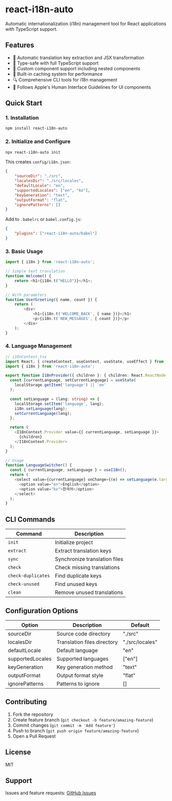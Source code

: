 # react-i18n-auto

Automatic internationalization (i18n) management tool for React applications with TypeScript support.

## Features

- 🔄 Automatic translation key extraction and JSX transformation
- 🎯 Type-safe with full TypeScript support
- 🧩 Custom component support including nested components
- 💾 Built-in caching system for performance
- 🔍 Comprehensive CLI tools for i18n management
- 📱 Follows Apple's Human Interface Guidelines for UI components

## Quick Start

### 1. Installation

```bash
npm install react-i18n-auto
```

### 2. Initialize and Configure

```bash
npx react-i18n-auto init
```

This creates `config/i18n.json`:

```json
{
    "sourceDir": "./src",
    "localesDir": "./src/locales",
    "defaultLocale": "en",
    "supportedLocales": ["en", "ko"],
    "keyGeneration": "text",
    "outputFormat": "flat",
    "ignorePatterns": []
}
```

Add to `.babelrc` or `babel.config.js`:

```json
{
    "plugins": ["react-i18n-auto/babel"]
}
```

### 3. Basic Usage

```typescript
import { i18n } from 'react-i18n-auto';

// Simple text translation
function Welcome() {
    return <h1>{i18n.t("HELLO")}</h1>;
}

// With parameters
function UserGreeting({ name, count }) {
    return (
        <div>
            <h1>{i18n.t('WELCOME_BACK', { name })}</h1>
            <p>{i18n.t('NEW_MESSAGES', { count })}</p>
        </div>
    );
}
```

### 4. Language Management

```typescript
// i18nContext.tsx
import React, { createContext, useContext, useState, useEffect } from 'react';
import { i18n } from 'react-i18n-auto';

export function I18nProvider({ children }: { children: React.ReactNode }) {
  const [currentLanguage, setCurrentLanguage] = useState(
    localStorage.getItem('language') || 'en'
  );

  const setLanguage = (lang: string) => {
    localStorage.setItem('language', lang);
    i18n.setLanguage(lang);
    setCurrentLanguage(lang);
  };

  return (
    <I18nContext.Provider value={{ currentLanguage, setLanguage }}>
      {children}
    </I18nContext.Provider>
  );
}

// Usage
function LanguageSwitcher() {
  const { currentLanguage, setLanguage } = useI18n();
  return (
    <select value={currentLanguage} onChange={(e) => setLanguage(e.target.value)}>
      <option value="en">English</option>
      <option value="ko">한국어</option>
    </select>
  );
}
```

## CLI Commands

| Command            | Description                   |
| ------------------ | ----------------------------- |
| `init`             | Initialize project            |
| `extract`          | Extract translation keys      |
| `sync`             | Synchronize translation files |
| `check`            | Check missing translations    |
| `check-duplicates` | Find duplicate keys           |
| `check-unused`     | Find unused keys              |
| `clean`            | Remove unused translations    |

## Configuration Options

| Option           | Description                 | Default         |
| ---------------- | --------------------------- | --------------- |
| sourceDir        | Source code directory       | "./src"         |
| localesDir       | Translation files directory | "./src/locales" |
| defaultLocale    | Default language            | "en"            |
| supportedLocales | Supported languages         | ["en"]          |
| keyGeneration    | Key generation method       | "text"          |
| outputFormat     | Output format style         | "flat"          |
| ignorePatterns   | Patterns to ignore          | []              |

## Contributing

1. Fork the repository
2. Create feature branch (`git checkout -b feature/amazing-feature`)
3. Commit changes (`git commit -m 'Add feature'`)
4. Push to branch (`git push origin feature/amazing-feature`)
5. Open a Pull Request

## License

MIT

## Support

Issues and feature requests: [GitHub Issues](https://github.com/jellychoco/react-i18n-auto/issues)
